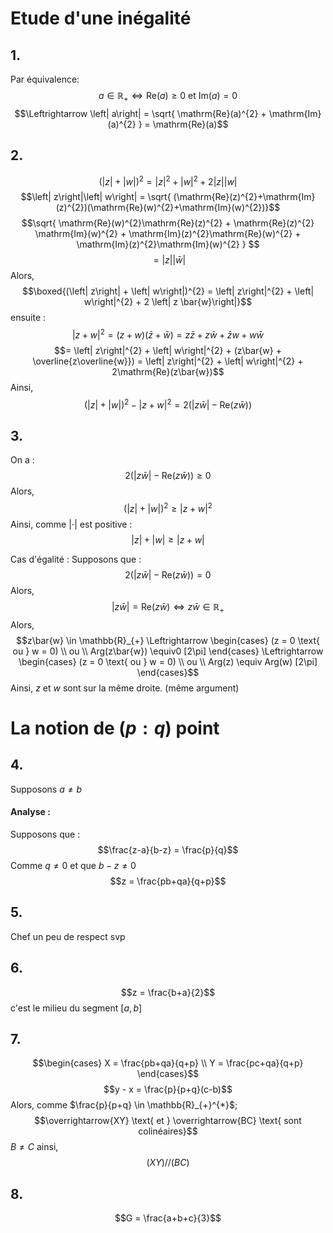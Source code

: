 # Etude d'une inégalité
## 1.
Par équivalence: 
$$a \in \mathbb{R}_{+} \Leftrightarrow \mathrm{Re}(a) \geq 0 \text{ et } \mathrm{Im}(a) = 0$$
$$\Leftrightarrow \left| a\right| = \sqrt{ \mathrm{Re}(a)^{2} + \mathrm{Im}(a)^{2} } = \mathrm{Re}(a)$$

## 2.
$$(\left| z\right| +  \left| w\right|)^{2} = \left| z\right|^{2}  + \left| w\right|^{2} + 2 \left| z\right|\left| w\right|$$
$$\left| z\right|\left| w\right| = \sqrt{ (\mathrm{Re}(z)^{2}+\mathrm{Im}(z)^{2})(\mathrm{Re}(w)^{2}+\mathrm{Im}(w)^{2})}$$
$$\sqrt{ \mathrm{Re}(w)^{2}\mathrm{Re}(z)^{2} + \mathrm{Re}(z)^{2} \mathrm{Im}(w)^{2} + \mathrm{Im}(z)^{2}\mathrm{Re}(w)^{2} + \mathrm{Im}(z)^{2}\mathrm{Im}(w)^{2} } $$
$$= \left| z\right|\left| \bar{w}\right|$$
Alors, 
$$\boxed{(\left| z\right| + \left| w\right|)^{2} = \left| z\right|^{2} + \left| w\right|^{2} + 2 \left| z \bar{w}\right|}$$
ensuite :
$$\left| z + w\right|^{2} = (z+w)(\bar{z} + \bar{w}) = z\bar{z} + z\bar{w} + \bar{z}w + w\bar{w}$$
$$= \left| z\right|^{2} + \left| w\right|^{2} + (z\bar{w} + \overline{z\overline{w}}) = \left| z\right|^{2} + \left| w\right|^{2} + 2\mathrm{Re}(z\bar{w})$$
Ainsi, 
$$(\left| z\right| +  \left| w\right|)^{2} - \left| z + w\right|^{2} =2 (\left| z\bar{w}\right| - \mathrm{Re}(z\bar{w}))$$


## 3.
On a :
$$2(\left| z\bar{w}\right|- \mathrm{Re}(z\bar{w})) \geq 0$$
Alors, 
$$(\left| z\right| + \left| w\right|)^{2} \geq \left| z + w\right|^{2}$$
Ainsi, comme $\left| \cdot\right|$ est positive : 
$$\left| z\right| + \left| w\right| \geq \left| z+w\right|$$

Cas d'égalité : 
Supposons que : 
$$2(\left| z\bar{w}\right|- \mathrm{Re}(z\bar{w})) = 0$$
Alors, 
$$\left| z \bar{w}\right| = \mathrm{Re}(z\bar{w}) \Leftrightarrow z \bar{w} \in \mathbb{R}_{+}$$
Alors, 
$$z\bar{w} \in \mathbb{R}_{+} \Leftrightarrow \begin{cases}
(z = 0 \text{ ou } w = 0) \\
ou \\
Arg(z\bar{w}) \equiv0 [2\pi]
\end{cases} \Leftrightarrow \begin{cases}
(z = 0 \text{ ou } w = 0) \\
ou \\
Arg(z) \equiv Arg(w) [2\pi]
\end{cases}$$
Ainsi, $z$ et $w$ sont sur la même droite. (même argument)

# La notion de $(p:q)$ point
## 4.
Supposons $a \neq b$
#### Analyse : 
Supposons que : 
$$\frac{z-a}{b-z} = \frac{p}{q}$$
Comme $q \neq 0$ et que $b-z \neq 0$
$$z = \frac{pb+qa}{q+p}$$

## 5.
Chef un peu de respect svp

## 6.
$$z = \frac{b+a}{2}$$
c'est le milieu du segment $[a, b]$

## 7.
$$\begin{cases}
X = \frac{pb+qa}{q+p} \\
Y = \frac{pc+qa}{q+p}
\end{cases}$$
$$y - x = \frac{p}{p+q}(c-b)$$
Alors, comme $\frac{p}{p+q} \in \mathbb{R}_{+}^{*}$;  
$$\overrightarrow{XY} \text{ et } \overrightarrow{BC} \text{ sont colinéaires}$$
$B \neq C$ ainsi, 
$$(XY) // (BC)$$

## 8.
$$G = \frac{a+b+c}{3}$$
$$$$